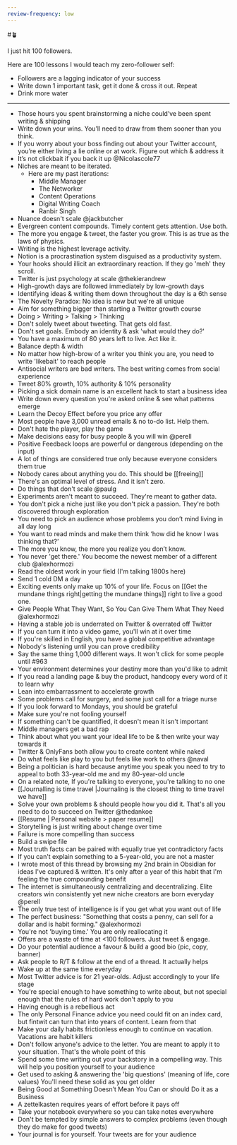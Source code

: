 ```yaml
---
review-frequency: low
---
```


#🪴

I just hit 100 followers.

Here are 100 lessons I would teach my zero-follower self:

- Followers are a lagging indicator of your success
- Write down 1 important task, get it done & cross it out. Repeat
- Drink more water
---
- Those hours you spent brainstorming a niche could’ve been spent writing & shipping
- Write down your wins. You’ll need to draw from them sooner than you think.
- If you worry about your boss finding out about your Twitter account, you’re either living a lie online or at work. Figure out which & address it
- It’s not clickbait if you back it up @Nicolascole77
- Niches are meant to be iterated.
	- Here are my past iterations:
		- Middle Manager
		- The Networker
		- Content Operations
		- Digital Writing Coach
		- Ranbir Singh
- Nuance doesn't scale @jackbutcher
- Evergreen content compounds. Timely content gets attention. Use both.
- The more you engage & tweet, the faster you grow. This is as true as the laws of physics.
- Writing is the highest leverage activity. 
- Notion is a procrastination system disguised as a productivity system.
- Your hooks should illicit an extraordinary reaction. If they go 'meh' they scroll.
- Twitter is just psychology at scale @thekierandrew
- High-growth days are followed immediately by low-growth days
- Identifying ideas & writing them down throughout the day is a 6th sense
- The Novelty Paradox: No idea is new but we're all unique
- Aim for something bigger than starting a Twitter growth course
- Doing > Writing > Talking > Thinking
- Don't solely tweet about tweeting. That gets old fast.
- Don't set goals. Embody an identity & ask 'what would they do?'
- You have a maximum of 80 years left to live. Act like it.
- Balance depth & width
- No matter how high-brow of a writer you think you are, you need to write 'likebait' to reach people
- Antisocial writers are bad writers. The best writing comes from social experience
- Tweet 80% growth, 10% authority & 10% personality
- Picking a sick domain name is an excellent hack to start a business idea
- Write down every question you're asked online & see what patterns emerge
- Learn the Decoy Effect before you price any offer
- Most people have 3,000 unread emails & no to-do list. Help them.
- Don't hate the player, play the game
- Make decisions easy for busy people & you will win @perell
- Positive Feedback loops are powerful or dangerous (depending on the input)
- A lot of things are considered true only because everyone considers them true
- Nobody cares about anything you do. This should be [[freeing]]
- There's an optimal level of stress. And it isn't zero.
- Do things that don't scale @paulg
- Experiments aren't meant to succeed. They're meant to gather data.
- You don't pick a niche just like you don't pick a passion. They're both discovered through exploration
- You need to pick an audience whose problems you don’t mind living in all day long
- You want to read minds and make them think ‘how did he know I was thinking that?’
- The more you know, the more you realize you don’t know.
- You never 'get there.' You become the newest member of a different club @alexhormozi 
- Read the oldest work in your field (I'm talking 1800s here)
- Send 1 cold DM a day
- Exciting events only make up 10% of your life. Focus on [[Get the mundane things right|getting the mundane things]] right to live a good one.
- Give People What They Want, So You Can Give Them What They Need @alexhormozi 
- Having a stable job is underrated on Twitter & overrated off Twitter
- If you can turn it into a video game, you'll win at it over time
- If you're skilled in English, you have a global competitive advantage
- Nobody's listening until you can prove credibility
- Say the same thing 1,000 different ways. It won't click for some people until #963
- Your environment determines your destiny more than you'd like to admit
- If you read a landing page & buy the product, handcopy every word of it to learn why
- Lean into embarrassment to accelerate growth
- Some problems call for surgery, and some just call for a triage nurse
- If you look forward to Mondays, you should be grateful
- Make sure you're not fooling yourself
- If something can't be quantified, it doesn't mean it isn't important
- Middle managers get a bad rap
- Think about what you want your ideal life to be & then write your way towards it
- Twitter & OnlyFans both allow you to create content while naked
- Do what feels like play to you but feels like work to others @naval
- Being a politician is hard because anytime you speak you need to try to appeal to both 33-year-old me and my 80-year-old uncle
- On a related note, If you're talking to everyone, you're talking to no one
- [[Journalling is time travel |Journaling is the closest thing to time travel we have]]
- Solve your own problems & should people how you did it. That's all you need to do to succeed on Twitter @thedankoe
- [[Resume | Personal website > paper resume]]
- Storytelling is just writing about change over time
- Failure is more compelling than success
- Build a swipe file
- Most truth facts can be paired with equally true yet contradictory facts
- If you can't explain something to a 5-year-old, you are not a master
- I wrote most of this thread by browsing my 2nd brain in Obsidian for ideas I've captured & written. It's only after a year of this habit that I'm feeling the true compounding benefit
- The internet is simultaneously centralizing and decentralizing. Elite creators win consistently yet new niche creators are born everyday @perell
- The only true test of intelligence is if you get what you want out of life
- The perfect business: "Something that costs a penny, can sell for a dollar and is habit forming." @alexhormozi
- You're not 'buying time.' You are only reallocating it
- Offers are a waste of time at <100 followers. Just tweet & engage.
- Do your potential audience a favour & build a good bio (pic, copy, banner)
- Ask people to R/T & follow at the end of a thread. It actually helps
- Wake up at the same time everyday
- Most Twitter advice is for 21 year-olds. Adjust accordingly to your life stage
- You're special enough to have something to write about, but not special enough that the rules of hard work don't apply to you
- Having enough is a rebellious act
- The only Personal Finance advice you need could fit on an index card, but fintwit can turn that into years of content. Learn from that
- Make your daily habits frictionless enough to continue on vacation. Vacations are habit killers
- Don't follow anyone's advice to the letter. You are meant to apply it to your situation. That's the whole point of this
- Spend some time writing out your backstory in a compelling way. This will help you position yourself to your audience
- Get used to asking & answering the 'big questions' (meaning of life, core values) You'll need these solid as you get older
- Being Good at Something Doesn’t Mean You Can or should Do it as a Business
- A zettelkasten requires years of effort before it pays off
- Take your notebook everywhere so you can take notes everywhere
- Don't be tempted by simple answers to complex problems (even though they do make for good tweets)
- Your journal is for yourself. Your tweets are for your audience

